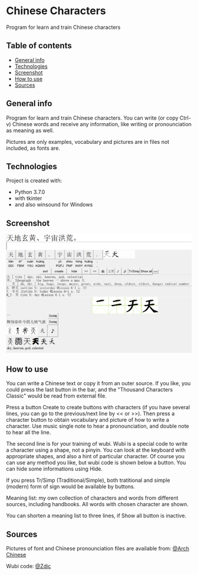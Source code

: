 # Chinese Characters
Program for learn and train Chinese characters
## Table of contents
* [General info](#general-info)
* [Technologies](#technologies)
* [Screenshot](#Screeshot)
* [How to use](#How-to-use)
* [Sources](#Sources)

## General info
Program for learn and train Chinese characters. You can write (or copy Ctrl-v) 
Chinese words and receive any information, like writing or pronounciation as meaning as well.

Pictures are only examples, vocabulary and pictures are in files not included, as fonts are.
	
## Technologies
Project is created with:
* Python 3.7.0
* with tkinter
* and also winsound for Windows
	
## Screenshot
![Screenshot](./Images_git/Image_screen.png)

## How to use
You can write a Chinese text or copy it from an outer source. If you like, you could press
the last button in the bar, and the "Thousand Characters Classic" would be read from 
external file. 

Press a button Create to create buttons with characters (if you have several lines, you can go
to the previous/next line by << or >>). Then press a character button to obtain vocabulary and
picture of how to write a character. Use music single note to hear a pronounciation, and double note
to hear all the line.

The second line is for your training of wubi. Wubi is a special code to write a character using 
a shape, not a pinyin. You can look at the keyboard with appropriate shapes, and also a hint 
of particular character. 
Of course you can use any method you like, but wubi code is shown below 
a button. You can hide some informations using Hide. 

If you press Tr/Simp (Traditional/Simple), both tratitional and simple (modern) form of sign
would be available by buttons.

Meaning list: my own collection of characters and words from different sources, 
including handbooks. All words with chosen character are shown.

You can shorten a meaning list to three lines, if Show all button is inactive.

## Sources
Pictures of font and Chinese pronounciation files are available 
from: [@Arch Chinese](http://www.archchinese.com/chinese_english_dictionary.html)

Wubi code: [@Zdic](http://www.zdic.net)

